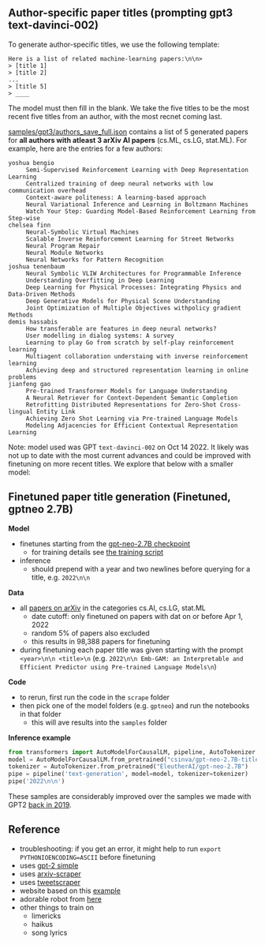 ## Author-specific paper titles (prompting gpt3 text-davinci-002)

To generate author-specific titles, we use the following template:

```
Here is a list of related machine-learning papers:\n\n> 
> [title 1]
> [title 2]
...
> [title 5]
> ____
```
The model must then fill in the blank. We take the five titles to be the most recent five titles from an author, with the most recnet coming last.


[samples/gpt3/authors_save_full.json](samples/gpt3/authors_save_full.json) contains a list of 5 generated papers for **all authors with atleast 3 arXiv AI papers** (cs.ML, cs.LG, stat.ML). For example, here are the entries for a few authors:

```
yoshua bengio
	 Semi-Supervised Reinforcement Learning with Deep Representation Learning
	 Centralized training of deep neural networks with low communication overhead
	 Context-aware politeness: A learning-based approach
	 Neural Variational Inference and Learning in Boltzmann Machines
	 Watch Your Step: Guarding Model-Based Reinforcement Learning from Step-wise
chelsea finn
	 Neural-Symbolic Virtual Machines
	 Scalable Inverse Reinforcement Learning for Street Networks
	 Neural Program Repair
	 Neural Module Networks
	 Neural Networks for Pattern Recognition
joshua tenenbaum
	 Neural Symbolic VLIW Architectures for Programmable Inference
	 Understanding Overfitting in Deep Learning
	 Deep Learning for Physical Processes: Integrating Physics and Data-Driven Methods
	 Deep Generative Models for Physical Scene Understanding
	 Joint Optimization of Multiple Objectives withpolicy gradient Methods
demis hassabis
	 How transferable are features in deep neural networks?
	 User modelling in dialog systems: A survey
	 Learning to play Go from scratch by self-play reinforcement learning
	 Multiagent collaboration understaing with inverse reinforcement learning
	 Achieving deep and structured representation learning in online problems
jianfeng gao
	 Pre-trained Transformer Models for Language Understanding
	 A Neural Retriever for Context-Dependent Semantic Completion
	 Retrofitting Distributed Representations for Zero-Shot Cross-lingual Entity Link
	 Achieving Zero Shot Learning via Pre-trained Language Models
	 Modeling Adjacencies for Efficient Contextual Representation Learning
```

Note: model used was GPT `text-davinci-002` on Oct 14 2022. It likely was not up to date with the most current advances and could be improved with finetuning on more recent titles. We explore that below with a smaller model:

## Finetuned paper title generation (Finetuned, gptneo 2.7B)

**Model**
- finetunes starting from the [gpt-neo-2.7B checkpoint](https://huggingface.co/EleutherAI/gpt-neo-2.7B)
    - for training details see [the training script](https://github.com/csinva/gpt-paper-title-generator/blob/0157f26be9b0763b4ea6480e5b149fdb8dff4626/gptneo/02_finetune_hf.py)
- inference
    - should prepend with a year and two newlines before querying for a title, e.g. `2022\n\n`

**Data**
- all [papers on arXiv](https://www.kaggle.com/datasets/Cornell-University/arxiv) in the categories cs.AI, cs.LG, stat.ML
    - date cutoff: only finetuned on papers with dat on or before Apr 1, 2022
    - random 5% of papers also excluded
    - this results in 98,388 papers for finetuning
- during finetuning each paper title was given starting with the prompt `<year>\n\n <title>\n` (e.g. `2022\n\n Emb-GAM: an Interpretable and Efficient Predictor using Pre-trained Language Models\n`)

**Code**
- to rerun, first run the code in the `scrape` folder
- then pick one of the model folders (e.g. `gptneo`) and run the notebooks in that folder
    - this will ave results into the `samples` folder

**Inference example**
```python
from transformers import AutoModelForCausalLM, pipeline, AutoTokenizer
model = AutoModelForCausalLM.from_pretrained("csinva/gpt-neo-2.7B-titles")
tokenizer = AutoTokenizer.from_pretrained("EleutherAI/gpt-neo-2.7B")
pipe = pipeline('text-generation', model=model, tokenizer=tokenizer)
pipe('2022\n\n')
```

These samples are considerably improved over the samples we made with GPT2 <a href="https://csinva.io/gpt-paper-title-generator/web/gpt2">back in 2019</a>.

## Reference

- troubleshooting: if you get an error, it might help to run `export PYTHONIOENCODING=ASCII` before finetuning
- uses [gpt-2 simple](https://github.com/minimaxir/gpt-2-simple)
- uses [arxiv-scraper](https://github.com/Mahdisadjadi/arxivscraper)
- uses [tweetscraper](https://gist.github.com/yanofsky/5436496)
- website based on this [example](https://codepen.io/michaeltombor/pen/yoMrMj)
- adorable robot from [here](http://pngimg.com/uploads/robot/robot_PNG94.png)
- other things to train on
    - limericks
    - haikus
    - song lyrics